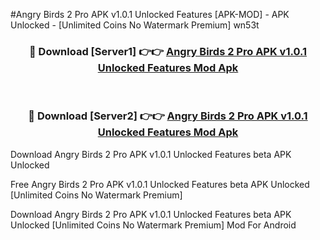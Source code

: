 #Angry Birds 2 Pro APK v1.0.1 Unlocked Features [APK-MOD] - APK Unlocked - [Unlimited Coins No Watermark Premium] wn53t



<div align="center">

<h3>🔴 Download [Server1] 👉👉 <a href="https://momento.my/?title=Angry_Birds_2_Pro_APK_v1.0.1_Unlocked_Features">Angry Birds 2 Pro APK v1.0.1 Unlocked Features Mod Apk</a></h3><br>

<h3>🔴 Download [Server2] 👉👉 <a href="https://momento.my/?title=Angry_Birds_2_Pro_APK_v1.0.1_Unlocked_Features">Angry Birds 2 Pro APK v1.0.1 Unlocked Features Mod Apk</a></h3>
</div>



Download Angry Birds 2 Pro APK v1.0.1 Unlocked Features beta APK Unlocked

Free Angry Birds 2 Pro APK v1.0.1 Unlocked Features beta APK Unlocked [Unlimited Coins No Watermark Premium]

Download Angry Birds 2 Pro APK v1.0.1 Unlocked Features beta APK Unlocked [Unlimited Coins No Watermark Premium] Mod For Android

